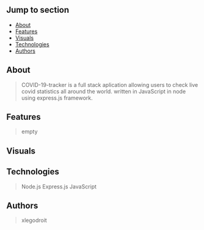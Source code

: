 ## Jump to section
* [About](#about)
* [Features](#features)
* [Visuals](#visuals)
* [Technologies](*technologies)
* [Authors](#authors)

## About
> COVID-19-tracker is a full stack aplication allowing users to check live covid statistics all around the world.
>  written in JavaScript in node using express.js framework.

## Features
> empty

## Visuals

## Technologies
> Node.js
> Express.js
> JavaScript

## Authors
> xlegodroit
